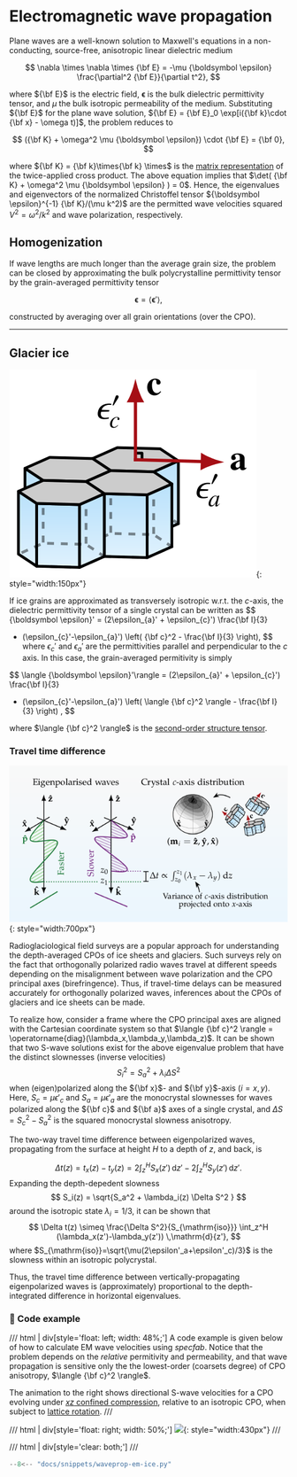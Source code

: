 # Electromagnetic wave propagation

Plane waves are a well-known solution to Maxwell's equations in a non-conducting, source-free, anisotropic linear dielectric medium

$$
\nabla \times \nabla \times {\bf E} = -\mu {\boldsymbol \epsilon} \frac{\partial^2 {\bf E}}{\partial t^2},
$$

<!--Note this can also be written as $\nabla^2 {\bf E} = \mu {\boldsymbol \epsilon} {\partial^2 {\bf E}}/{\partial t^2}$.-->
where ${\bf E}$ is the electric field, ${\boldsymbol \epsilon}$ is the bulk dielectric permittivity tensor, and $\mu$ the bulk isotropic permeability of the medium.
Substituting ${\bf E}$ for the plane wave solution, ${\bf E} = {\bf E}_0 \exp[i({\bf k}\cdot {\bf x} - \omega t)]$, the problem reduces to

$$
({\bf K} + \omega^2 \mu {\boldsymbol \epsilon}) \cdot {\bf E} = {\bf 0},
$$

where ${\bf K} = {\bf k}\times{\bf k} \times$ is the [matrix representation](https://en.wikipedia.org/wiki/Cross_product#Alternative_ways_to_compute) of the twice-applied cross product.
The above equation implies that $\det( {\bf K} + \omega^2 \mu {\boldsymbol \epsilon} ) = 0$. Hence, the eigenvalues and eigenvectors of the normalized Christoffel tensor ${\boldsymbol \epsilon}^{-1} {\bf K}/(\mu k^2)$ are the permitted wave velocities squared $V^2 = {\omega^2}/{k^2}$ and wave polarization, respectively.

## Homogenization 

If wave lengths are much longer than the average grain size, the problem can be closed by approximating the bulk polycrystalline permittivity tensor by the grain-averaged permittivity tensor

$${\boldsymbol \epsilon} = \langle {\boldsymbol \epsilon}' \rangle,$$
    
constructed by averaging over all grain orientations (over the CPO).

- - -

## Glacier ice

![](https://raw.githubusercontent.com/nicholasmr/specfab/main/images/tranisotropic/monoice-dielectric.png){: style="width:150px"}

If ice grains are approximated as transversely isotropic w.r.t. the $c$-axis, the dielectric permittivity tensor of a single crystal can be written as
$$
{\boldsymbol \epsilon}' =  (2\epsilon_{a}' + \epsilon_{c}') \frac{\bf I}{3}
+ (\epsilon_{c}'-\epsilon_{a}') \left( {\bf c}^2 - \frac{\bf I}{3} \right),
$$
where $\epsilon_{c}'$ and $\epsilon_{a}'$ are the permittivities parallel and perpendicular to the $c$ axis.
In this case, the grain-averaged permitivity is simply 

$$
\langle {\boldsymbol \epsilon}'\rangle = (2\epsilon_{a}' + \epsilon_{c}') \frac{\bf I}{3}
+ (\epsilon_{c}'-\epsilon_{a}') \left( \langle {\bf c}^2 \rangle - \frac{\bf I}{3} \right)
,
$$

where $\langle {\bf c}^2 \rangle$ is the [second-order structure tensor](cpo-structuretensors.md).

### Travel time difference

![](https://raw.githubusercontent.com/nicholasmr/specfab/main/images/waveprop/radioglac.png){: style="width:700px"}

Radioglaciological field surveys are a popular approach for understanding the depth-averaged CPOs of ice sheets and glaciers. 
Such surveys rely on the fact that orthogonally polarized radio waves travel at different speeds depending on the misalignment between wave polarization and the CPO principal axes (birefringence). 
Thus, if travel-time delays can be measured accurately for orthogonally polarized waves, inferences about the CPOs  of glaciers and ice sheets can be made.

To realize how, consider a frame where the CPO principal axes are aligned with the Cartesian coordinate system so that $\langle {\bf c}^2 \rangle = \operatorname{diag}(\lambda_x,\lambda_y,\lambda_z)$. 
It can be shown that two S-wave solutions exist for the above eigenvalue problem that have the distinct slownesses (inverse velocities) 
$$
S_i^2 = S_a^2 + \lambda_i \Delta S^2 
$$
when (eigen)polarized along the ${\bf x}$- and ${\bf y}$-axis ($i=x,y$). Here, $S_c=\mu\epsilon'_c$ and $S_a=\mu\epsilon'_a$ are the monocrystal slownesses for waves polarized along the ${\bf c}$ and ${\bf a}$ axes of a single crystal, and $\Delta S=S^2_c - S^2_a$ is the squared monocrystal slowness anisotropy.

The two-way travel time difference between eigenpolarized waves, propagating from the surface at height $H$ to a depth of $z$, and back, is

$$
\Delta t(z) = t_x(z) - t_y(z) = 2 \int_z^H S_x(z') \,\mathrm{d}{z'} - 2\int_z^H S_y(z') \,\mathrm{d}{z'} .
$$
Expanding the depth-depedent slowness 
$$
S_i(z) = \sqrt{S_a^2 + \lambda_i(z) \Delta S^2 }
$$
around the isotropic state $\lambda_i=1/3$, it can be shown that 
$$
\Delta t(z) \simeq \frac{\Delta S^2}{S_{\mathrm{iso}}} \int_z^H (\lambda_x(z')-\lambda_y(z')) \,\mathrm{d}{z'}, 
$$
where $S_{\mathrm{iso}}=\sqrt{\mu(2\epsilon'_a+\epsilon'_c)/3}$ is the slowness within an isotropic polycrystal. 

Thus, the travel time difference between vertically-propagating eigenpolarized waves is (approximately) proportional to the depth-integrated difference in horizontal eigenvalues.

### 📝 Code example

/// html | div[style='float: left; width: 48%;']
A code example is given below of how to calculate EM wave velocities using *specfab*. 
Notice that the problem depends on the *relative* permitivity and permeability, and that wave propagation is sensitive only the the lowest-order (coarsets degree) of CPO anisotropy, $\langle {\bf c}^2 \rangle$.

The animation to the right shows directional S-wave velocities for a CPO evolving under [$xz$ confined compression](deformation-kinematics.md), relative to an isotropic CPO, when subject to [lattice rotation](fabdyn-LROT.md).
///

/// html | div[style='float: right; width: 50%;']
![](https://raw.githubusercontent.com/nicholasmr/specfab/main/demo/cube-crush-animation/S2-maps/S2-vi-EM.gif){: style="width:430px"}
///

/// html | div[style='clear: both;']
///


```python
--8<-- "docs/snippets/waveprop-em-ice.py"
```

<!--
- - -

## Olivine

🚧 *Not yet supported.*

-->
